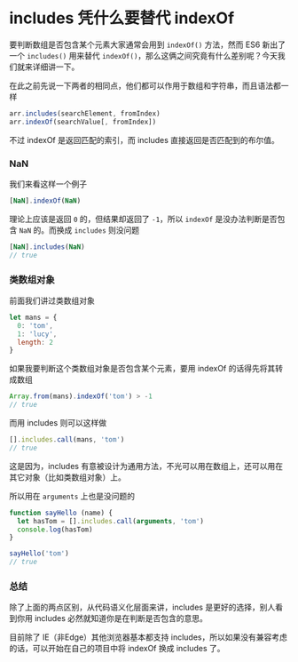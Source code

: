 # includes 凭什么要替代 indexOf

要判断数组是否包含某个元素大家通常会用到 `indexOf()` 方法，然而 ES6 新出了一个 `includes()` 用来替代 `indexOf()`，那么这俩之间究竟有什么差别呢？今天我们就来详细讲一下。

在此之前先说一下两者的相同点，他们都可以作用于数组和字符串，而且语法都一样

```js
arr.includes(searchElement, fromIndex)
arr.indexOf(searchValue[, fromIndex])
```

不过 indexOf 是返回匹配的索引，而 includes 直接返回是否匹配到的布尔值。

### NaN

我们来看这样一个例子

```js
[NaN].indexOf(NaN)
```

理论上应该是返回 `0` 的，但结果却返回了 `-1`，所以 `indexOf` 是没办法判断是否包含 `NaN` 的。而换成 `includes` 则没问题

```js
[NaN].includes(NaN)
// true
```

### 类数组对象

前面我们讲过类数组对象

```js
let mans = {
  0: 'tom',
  1: 'lucy',
  length: 2
}
```

如果我要判断这个类数组对象是否包含某个元素，要用 indexOf 的话得先将其转成数组

```js
Array.from(mans).indexOf('tom') > -1
// true
```

而用 includes 则可以这样做

```js
[].includes.call(mans, 'tom')
// true
```

这是因为，includes 有意被设计为通用方法，不光可以用在数组上，还可以用在其它对象（比如类数组对象）上。

所以用在 `arguments` 上也是没问题的

```js
function sayHello (name) {
  let hasTom = [].includes.call(arguments, 'tom')
  console.log(hasTom)
}

sayHello('tom')
// true
```

### 总结

除了上面的两点区别，从代码语义化层面来讲，includes 是更好的选择，别人看到你用 includes 必然就知道你是在判断是否包含的意思。

目前除了 IE（非Edge）其他浏览器基本都支持 includes，所以如果没有兼容考虑的话，可以开始在自己的项目中将 indexOf 换成 includes 了。